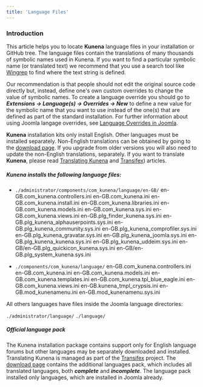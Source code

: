 ```yaml
---
title: 'Language Files'
---
```


### Introduction

This article helps you to locate **Kunena** language files in your installation or GitHub tree. The language files contain the translations of many thousands of symbolic names used in Kunena. If you want to find a particular symbolic name (or translated text) we recommend that you use a search tool like [Wingrep](http://www.wingrep.com/) to find where the text string is defined.

Our recommendation is that people should not edit the original source code directly but, instead, define one's own custom overrides to change the value of symbolic names. To create a language override you should go to **_Extensions -> Language(s) -> Overrides -> New_** to define a new value for the symbolic name that you want to use instead of the one(s) that are defined as part of the standard installation. For further information about using Joomla langage overrides, see [Language Overrides in Joomla](http://docs.joomla.org/Language_Overrides_in_Joomla).

**Kunena** installation kits only install English. Other languages must be installed separately. Non-English translations can be obtained by going to the [download page](http://www.kunena.org/download). If you upgrade from older versions you will also need to update the non-English translations, separately.
If you want to translate **Kunena**, please read [Translating Kunena](../../languages/translating-kunena) and [Transifex](../../languages/transifex)) articles.

##### Kunena installs the following language files:

* `./administrator/components/com_kunena/language/en-GB/`
en-GB.com_kunena.controllers.ini
en-GB.com_kunena.ini
en-GB.com_kunena.install.ini
en-GB.com_kunena.libraries.ini
en-GB.com_kunena.models.ini
en-GB.com_kunena.sys.ini
en-GB.com_kunena.views.ini
en-GB.plg_finder_kunena.sys.ini
en-GB.plg_kunena_alphauserpoints.sys.ini
en-GB.plg_kunena_community.sys.ini
en-GB.plg_kunena_comprofiler.sys.ini
en-GB.plg_kunena_gravatar.sys.ini
en-GB.plg_kunena_joomla.sys.ini
en-GB.plg_kunena_kunena.sys.ini
en-GB.plg_kunena_uddeim.sys.ini
en-GB/en-GB.plg_quickicon_kunena.sys.ini
en-GB/en-GB.plg_system_kunena.sys.ini

* `./components/com_kunena/language/`
en-GB.com_kunena.controllers.ini
en-GB.com_kunena.ini
en-GB.com_kunena.models.ini
en-GB.com_kunena.templates.ini
en-GB.com_kunena.tpl_blue_eagle.ini
en-GB.com_kunena.views.ini
en-GB.kunena_tmpl_crypsis.ini
en-GB.mod_kunenamenu.ini
en-GB.mod_kunenamenu.sys.ini

All others languages have files inside the Joomla language directories:

 `./administrator/language/`
 `./language/`
 
 ##### Official language pack
 
The Kunena installation package contains support only for English language forums but other languages may be separately downloaded and installed. Translating Kunena is managed as part of the [Transifex](https://www.transifex.com/Kunena-Forum/) project. The [download page](http://www.kunena.org/download) contains the additional languages pack, which includes all translated languages, both **_complete_** and **_incomplete_**. The language pack installed only languages, which are installed in Joomla already.